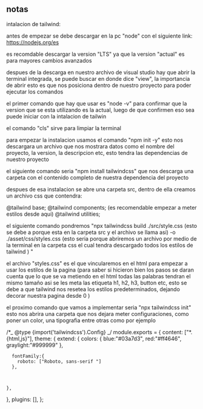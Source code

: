 ## notas

intalacion de tailwind:

antes de empezar se debe descargar en la pc "node" con el siguiente link:
https://nodejs.org/es

es recomdable descargar la version "LTS" ya que la version "actual" es para mayores cambios avanzados

despues de la descarga en nuestro archivo de visual studio hay que abrir la terminal integrada, se puede buscar en donde dice "view", la importancia de abrir esto es que nos posiciona dentro de nuestro proyecto para poder ejecutar los comandos

el primer comando que hay que usar es "node -v" para confirmar que la version que se esta utilizando es la actual, luego de que confirmen eso sea puede iniciar con la intalacion de tailwin

el comando "cls" sirve para limpiar la terminal

para empezar la instalacion usamos el comando "npm init -y" esto nos descargara un archivo que nos mostrara datos como el nombre del proyecto, la version, la descripcion etc, esto tendra las dependencias de nuestro proyecto

el siguiente comando seria "npm install tailwindcss" que nos descarga una carpeta con el contenido completo de nuestra dependencia del proyecto

despues de esa instalacion se abre una carpeta src, dentro de ella creamos un archivo css que contendra:

@tailwind base;
@tailwind components;
(es recomendable empezar a meter estilos desde aqui)
@tailwind utilities;

el siguiente comando pondremos "npx tailwindcss build ./src/style.css (esto se debe a porque esta en la carpeta src y el archivo se llama asi) -o ./asset/css/styles.css (esto seria porque abriremos un archivo por medio de la terminal en la carpeta css el cual tendra descargado todos los estilos de tailwind ) "

el archivo "styles.css" es el que vincularemos en el html para empezar a usar los estilos de la pagina (para saber si hicieron bien los pasos se daran cuenta que lo que se va metiendo en el html todas las palabras tendran el mismo tamaño asi se les meta las etiqueta h1, h2, h3, button etc, esto se debe a que tailwind nos resetea los estilos predeterminados, dejando decorar nuestra pagina desde 0 )

el proximo comando que vamos a implementar seria "npx tailwindcss init" esto nos abrira una carpeta que nos dejara meter configuraciones, como poner un color, una tipografia entre otras como por ejemplo

/\*_ @type {import('tailwindcss').Config} _/
module.exports = {
content: ["*.{html,js}"],
theme: {
extend: {
colors: {
blue:"#03a7d3",
red:"#ff4646",
graylight:"#999999"
},

      fontFamily:{
        roboto: ["Roboto, sans-serif "]
      },



    },

},
plugins: [],
};
